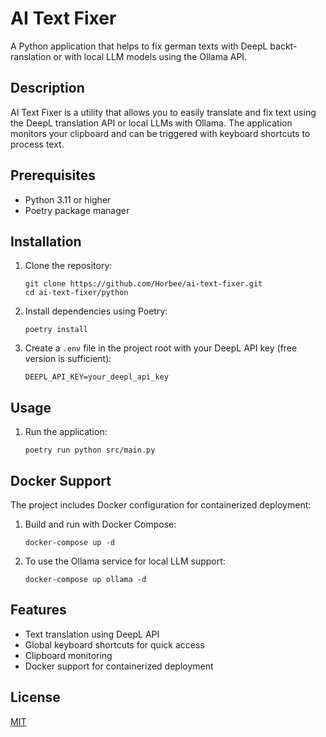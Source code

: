 # AI Text Fixer

A Python application that helps to fix german texts with DeepL backt-ranslation or with local LLM models using the Ollama API.

## Description

AI Text Fixer is a utility that allows you to easily translate and fix text using the DeepL translation API or local LLMs with Ollama. The application monitors your clipboard and can be triggered with keyboard shortcuts to process text.

## Prerequisites

- Python 3.11 or higher
- Poetry package manager

## Installation

1. Clone the repository:

   ```
   git clone https://github.com/Horbee/ai-text-fixer.git
   cd ai-text-fixer/python
   ```

2. Install dependencies using Poetry:

   ```
   poetry install
   ```

3. Create a `.env` file in the project root with your DeepL API key (free version is sufficient):
   ```
   DEEPL_API_KEY=your_deepl_api_key
   ```

## Usage

1. Run the application:
   ```
   poetry run python src/main.py
   ```

## Docker Support

The project includes Docker configuration for containerized deployment:

1. Build and run with Docker Compose:

   ```
   docker-compose up -d
   ```

2. To use the Ollama service for local LLM support:
   ```
   docker-compose up ollama -d
   ```

## Features

- Text translation using DeepL API
- Global keyboard shortcuts for quick access
- Clipboard monitoring
- Docker support for containerized deployment

## License

[MIT](LICENSE)
